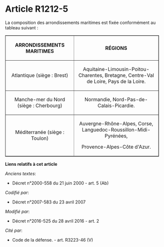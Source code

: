 # Article R1212-5

La composition des arrondissements maritimes est fixée conformément au tableau suivant :

<table border="1">
    <tbody>
      <tr>
        <th>

ARRONDISSEMENTS MARITIMES 

</th>
        <th>

RÉGIONS 

</th>
      </tr>
      <tr>
        <td valign="middle" align="center">

Atlantique (siège : Brest) 

</td>
        <td valign="middle" align="center">

Aquitaine-Limousin-Poitou-Charentes, Bretagne, Centre-Val de Loire, Pays de la Loire. 

</td>
      </tr>
      <tr>
        <td align="center" valign="middle">

Manche-mer du Nord (siège : Cherbourg) 

</td>
        <td align="center" valign="middle">

Normandie, Nord-Pas-de-Calais-Picardie. 

</td>
      </tr>
      <tr>
        <td align="center" valign="middle">

Méditerranée (siège : Toulon) 

</td>
        <td align="center" valign="middle">

Auvergne-Rhône-Alpes, Corse, Languedoc-Roussillon-Midi-Pyrénées, 

Provence-Alpes-Côte d'Azur.

</td>
      </tr>
    </tbody>
  </table>

**Liens relatifs à cet article**

_Anciens textes_:

  - Décret n°2000-558 du 21 juin 2000 - art. 5 (Ab)

_Codifié par_:

  - Décret n°2007-583 du 23 avril 2007

_Modifié par_:

  - Décret n°2016-525 du 28 avril 2016 - art. 2

_Cité par_:

  - Code de la défense. - art. R3223-46 (V)

